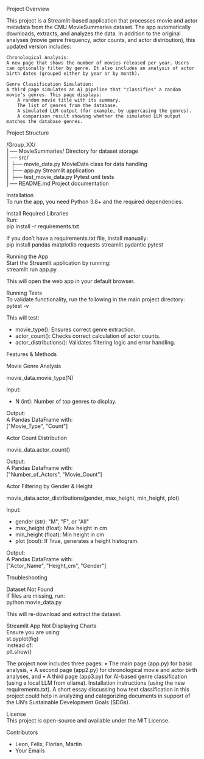 Project Overview

This project is a Streamlit-based application that processes movie and actor metadata from the CMU MovieSummaries dataset. The app automatically downloads, extracts, and analyzes the data. In addition to the original analyses (movie genre frequency, actor counts, and actor distribution), this updated version includes:

    Chronological Analysis:
    A new page that shows the number of movies released per year. Users can optionally filter by genre. It also includes an analysis of actor birth dates (grouped either by year or by month).

    Genre Classification Simulation:
    A third page simulates an AI pipeline that "classifies" a random movie’s genres. This page displays:
        A random movie title with its summary.
        The list of genres from the database.
        A simulated LLM output (for example, by uppercasing the genres).
        A comparison result showing whether the simulated LLM output matches the database genres.

Project Structure  

/Group_XX/  
│── MovieSummaries/         Directory for dataset storage  
│── src/  
│   ├── movie_data.py       MovieData class for data handling  
│   ├── app.py              Streamlit application  
│   ├── test_movie_data.py  Pytest unit tests  
│── README.md               Project documentation  

Installation  
To run the app, you need Python 3.8+ and the required dependencies.

Install Required Libraries  
Run:  
pip install -r requirements.txt  

If you don’t have a requirements.txt file, install manually:  
pip install pandas matplotlib requests streamlit pydantic pytest  


Running the App  
Start the Streamlit application by running:  
streamlit run app.py  

This will open the web app in your default browser.  


Running Tests  
To validate functionality, run the following in the main project directory:  
pytest -v  

This will test:  
- movie_type(): Ensures correct genre extraction.  
- actor_count(): Checks correct calculation of actor counts.  
- actor_distributions(): Validates filtering logic and error handling.  


Features & Methods  

Movie Genre Analysis  

movie_data.movie_type(N)  

Input:  
- N (int): Number of top genres to display.  

Output:  
A Pandas DataFrame with:  
["Movie_Type", "Count"]  


Actor Count Distribution  

movie_data.actor_count()  

Output:  
A Pandas DataFrame with:  
["Number_of_Actors", "Movie_Count"]  


Actor Filtering by Gender & Height  

movie_data.actor_distributions(gender, max_height, min_height, plot)  

Input:  
- gender (str): "M", "F", or "All"  
- max_height (float): Max height in cm  
- min_height (float): Min height in cm  
- plot (bool): If True, generates a height histogram.  

Output:  
A Pandas DataFrame with:  
["Actor_Name", "Height_cm", "Gender"]  


Troubleshooting  

Dataset Not Found  
If files are missing, run:  
python movie_data.py  

This will re-download and extract the dataset.  

Streamlit App Not Displaying Charts  
Ensure you are using:  
st.pyplot(fig)  
instead of:  
plt.show()  

The project now includes three pages:
• The main page (app.py) for basic analysis,
• A second page (app2.py) for chronological movie and actor birth analyses, and
• A third page (app3.py) for AI-based genre classification (using a local LLM from ollama).
Installation instructions (using the new requirements.txt).
A short essay discussing how text classification in this project could help in analyzing and categorizing documents in support of the UN’s Sustainable Development Goals (SDGs).


License  
This project is open-source and available under the MIT License.  


Contributors  
- Leon, Felix, Florian, Martin
- Your Emails  
